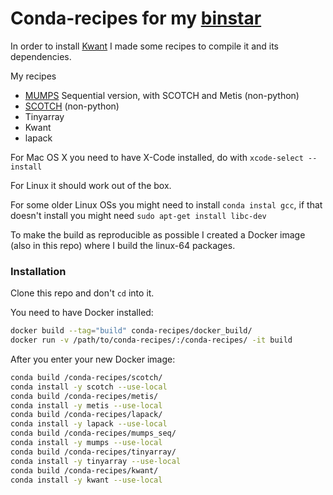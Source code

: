 # Conda-recipes for my [binstar](http://binstar.org/basnijholt)

In order to install [Kwant](kwant-project.org/) I made some recipes to compile it and its dependencies.

My recipes
  - [MUMPS](mumps.enseeiht.fr) Sequential version, with SCOTCH and Metis (non-python)
  - [SCOTCH](https://www.labri.fr/perso/pelegrin/scotch/) (non-python)
  - Tinyarray
  - Kwant
  - lapack


For Mac OS X you need to have X-Code installed, do with `xcode-select --install`

For Linux it should work out of the box.

For some older Linux OSs you might need to install `conda instal gcc`, if that doesn't install you might need `sudo apt-get install libc-dev`


To make the build as reproducible as possible I created a Docker image (also in this repo) where I build the linux-64 packages.

### Installation
Clone this repo and don't `cd` into it.

You need to have Docker installed:

```sh
docker build --tag="build" conda-recipes/docker_build/
docker run -v /path/to/conda-recipes/:/conda-recipes/ -it build
```
After you enter your new Docker image:
```sh
conda build /conda-recipes/scotch/
conda install -y scotch --use-local
conda build /conda-recipes/metis/
conda install -y metis --use-local
conda build /conda-recipes/lapack/
conda install -y lapack --use-local
conda build /conda-recipes/mumps_seq/
conda install -y mumps --use-local
conda build /conda-recipes/tinyarray/
conda install -y tinyarray --use-local
conda build /conda-recipes/kwant/
conda install -y kwant --use-local
```
